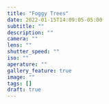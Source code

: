 ```yaml
---
title: "Foggy Trees"
date: 2022-01-15T14:09:05-05:00
subtitle: ""
description: ""
camera: ""
lens: ""
shutter_speed: ""
iso: ""
aperature: ""
gallery_feature: true
image: ""
tags: []
draft: true
---
```

